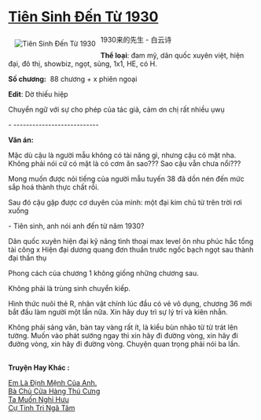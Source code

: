<a href="https://utruyen.com/tien-sinh-den-tu-1930/24867/" title="Tiên Sinh Đến Từ 1930"><h1>Tiên Sinh Đến Từ 1930</h1></a><div style="display:table"><img align="right" style="float: left; padding: 10px;" src="https://utruyen.com/images/story/200x260/tien-sinh-den-tu-1930.jpg" alt="Tiên Sinh Đến Từ 1930">1930来的先生 - 白云诗<p></p><b>Thể loại</b>: đam mỹ, dân quốc xuyên việt, hiện đại, đô thị, showbiz, ngọt, sủng, 1x1, HE, có H.<p></p><b>Số chương:</b>  88 chương + x phiên ngoại<p></p><b>Edit</b>: Dờ thiếu hiệp<p></p>Chuyển ngữ với sự cho phép của tác giả, cảm ơn chị rất nhiều ụwụ<p></p>- ---------------------------<p></p><b>Văn án:</b><p></p>Mặc dù cậu là người mẫu không có tài năng gì, nhưng cậu có mặt nha. Không phải nói cứ có mặt là có cơm ăn sao??? Sao cậu vẫn chưa nổi???<p></p>Mong muốn được nỏi tiếng của người mẫu tuyến 38 đã dồn nén đến mức sắp hoá thành thực chất rồi.<p></p>Sau đó cậu gặp được cơ duyên của mình: một đại kim chủ từ trên trời rơi xuống<p></p>- Tiên sinh, anh nói anh đến từ năm 1930?<p></p>Dân quốc xuyên hiện đại kỹ năng tình thoại max level ôn nhu phúc hắc tổng tài công x Hiện đại dương quang đơn thuần trước ngốc bạch ngọt sau thành đại thần thụ<p></p>Phong cách của chương 1 không giống những chương sau.<p></p>Không phải là trùng sinh chuyển kiếp.<p></p>Hình thức nuôi thẻ R, nhân vật chính lúc đầu có vẻ vô dụng, chương 36 mới bắt đầu làm người một lần nữa. Xin hãy duy trì sự lý trí và kiên nhẫn.<p></p>Không phải sảng văn, bàn tay vàng rất ít, là kiểu bùn nhão từ từ trát lên tường. Muốn vào phát sướng ngay thì xin hãy đi đường vòng, xin hãy đi đường vòng, xin hãy đi đường vòng. Chuyện quan trọng phải nói ba lần.</div><p><br><b>Truyện Hay Khác :</b></p><a href="https://utruyen.com/em-la-dinh-menh-cua-anh/22169/" alt="Em Là Định Mệnh Của Anh.">Em Là Định Mệnh Của Anh.</a><br/><a href="https://truyenngontinhay.wordpress.com/2019/10/03/ba-chu-cua-hang-thu-cung/" alt="Bà Chủ Cửa Hàng Thú Cưng">Bà Chủ Cửa Hàng Thú Cưng</a><br/><a href="https://dammyh.wordpress.com/2019/11/07/ta-muon-nghi-huu/" alt="Ta Muốn Nghỉ Hưu">Ta Muốn Nghỉ Hưu</a><br/><a href="https://dammyh.wordpress.com/2019/11/07/cu-tinh-tri-nga-tam/" alt="Cự Tinh Tri Ngã Tâm">Cự Tinh Tri Ngã Tâm</a><br/>